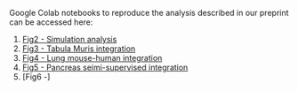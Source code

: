 
Google Colab notebooks to reproduce the analysis described in our preprint can be accessed here:

1. [Fig2 - Simulation analysis](https://colab.research.google.com/drive/1LEDnRwFH2v166T-pUaCYb6TZMgfViO-W?usp=sharing)
2. [Fig3 - Tabula Muris integration](https://colab.research.google.com/drive/1y2z0vQmA2SQNrj9XAfuhiFDm19XeubOn?usp=sharing)
3. [Fig4 - Lung mouse-human integration](https://colab.research.google.com/drive/1oy5b9HoKrPktOB3KqHvhtOOflFmrfPRr?usp=sharing)
4. [Fig5 - Pancreas seimi-supervised integration](https://colab.research.google.com/drive/1Ulj0ghqdRMjedUQKHECyoQQyl8j4tdJF?usp=sharing)
5. [Fig6 -]
